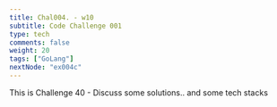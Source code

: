 ```yaml
---
title: Chal004. - w10
subtitle: Code Challenge 001
type: tech
comments: false
weight: 20
tags: ["GoLang"]
nextNode: "ex004c"
---
```

This is Challenge 40 - Discuss some solutions.. and some tech stacks
